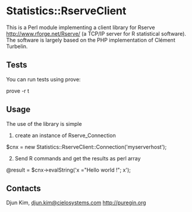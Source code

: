 Statistics::RserveClient
========================

This is a Perl module implementing a client library for Rserve
http://www.rforge.net/Rserve/ (a TCP/IP server for R statistical
software).  The software is largely based on the PHP implementation
of Clément Turbelin.

Tests
-----

You can run tests using prove:

   prove -r t

Usage
-----

The use of the library is simple

1. create an instance of Rserve_Connection

  $cnx = new Statistics::RserveClient::Connection('myserverhost');

2. Send R commands and get the results as perl array

  @result = $cnx->evalString('x ="Hello world !"; x');

Contacts
--------

Djun Kim, djun.kim@cielosystems.com
http://puregin.org

